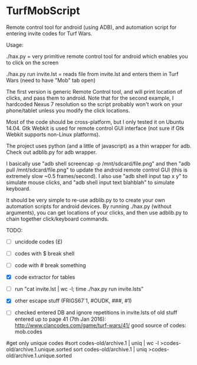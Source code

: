 # TurfMobScript
Remote control tool for android (using ADB), and automation script for entering invite codes for Turf Wars.

Usage:

./hax.py = very primitive remote control tool for android which enables you to click on the screen

./hax.py run invite.lst = reads file from invite.lst and enters them in Turf Wars (need to have "Mob" tab open)

The first version is generic Remote Control tool, and will print location of clicks, and pass them to android.
Note that for the second example, I hardcoded Nexus 7 resolution so the script probably won't work on your phone/tablet unless you modify the click locations.


Most of the code should be cross-platform, but I only tested it on Ubuntu 14.04.
Gtk Webkit is used for remote control GUI interface (not sure if Gtk Webkit supports non-Linux platforms).


The project uses python (and a little of javascript) as a thin wrapper for adb. Check out adblib.py for adb wrapper.


I basically use "adb shell screencap -p /mnt/sdcard/file.png" and then "adb pull /mnt/sdcard/file.png" to update the android remote control GUI (this is extremely slow ~0.5 frames/second).
I also use "adb shell input tap x y" to simulate mouse clicks, and "adb shell input text blahblah" to simulate keyboard.


It should be very simple to re-use adblib.py to to create your own automation scripts for android devices.
By running ./hax.py (without arguments), you can get locations of your clicks, and then use adblib.py to chain together click/keyboard commands.

TODO:
   - [ ] uncidode codes (£)
   - [ ] codes with $ break shell
   - [ ] code with # break something
   - [x] code extractor for tables
   - [ ] run "cat invite.lst | wc -l; time ./hax.py run invite.lsts"
   - [x] other escape stuff (FRIGS67`1, #OUDK, ###, #1)
   - [ ] checked entered DB and ignore repetitions in invite.lsts of old stuff
entered up to page 41 (7th Jan 2016): http://www.clancodes.com/game/turf-wars/41/
good source of codes: mob.codes


#get only unique codes
#sort codes-old/archive.1 | uniq | wc -l >codes-old/archive.1.unique.sorted
sort codes-old/archive.1 | uniq >codes-old/archive.1.unique.sorted

